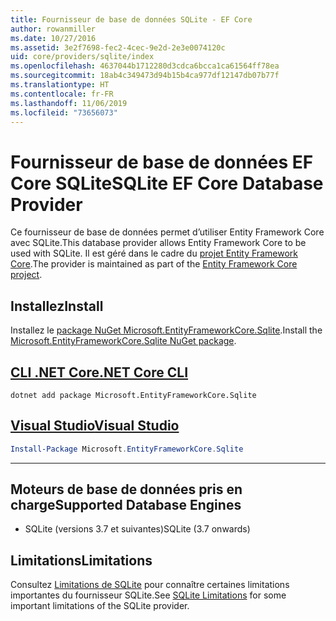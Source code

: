 ```yaml
---
title: Fournisseur de base de données SQLite - EF Core
author: rowanmiller
ms.date: 10/27/2016
ms.assetid: 3e2f7698-fec2-4cec-9e2d-2e3e0074120c
uid: core/providers/sqlite/index
ms.openlocfilehash: 4637044b1712280d3cdca6bcca1ca61564ff78ea
ms.sourcegitcommit: 18ab4c349473d94b15b4ca977df12147db07b77f
ms.translationtype: HT
ms.contentlocale: fr-FR
ms.lasthandoff: 11/06/2019
ms.locfileid: "73656073"
---
```

# <a name="sqlite-ef-core-database-provider"></a><span data-ttu-id="143e6-102">Fournisseur de base de données EF Core SQLite</span><span class="sxs-lookup"><span data-stu-id="143e6-102">SQLite EF Core Database Provider</span></span>

<span data-ttu-id="143e6-103">Ce fournisseur de base de données permet d’utiliser Entity Framework Core avec SQLite.</span><span class="sxs-lookup"><span data-stu-id="143e6-103">This database provider allows Entity Framework Core to be used with SQLite.</span></span> <span data-ttu-id="143e6-104">Il est géré dans le cadre du [projet Entity Framework Core](https://github.com/aspnet/EntityFrameworkCore).</span><span class="sxs-lookup"><span data-stu-id="143e6-104">The provider is maintained as part of the [Entity Framework Core project](https://github.com/aspnet/EntityFrameworkCore).</span></span>

## <a name="install"></a><span data-ttu-id="143e6-105">Installez</span><span class="sxs-lookup"><span data-stu-id="143e6-105">Install</span></span>

<span data-ttu-id="143e6-106">Installez le [package NuGet Microsoft.EntityFrameworkCore.Sqlite](https://www.nuget.org/packages/Microsoft.EntityFrameworkCore.Sqlite/).</span><span class="sxs-lookup"><span data-stu-id="143e6-106">Install the [Microsoft.EntityFrameworkCore.Sqlite NuGet package](https://www.nuget.org/packages/Microsoft.EntityFrameworkCore.Sqlite/).</span></span>

## <a name="net-core-clitabdotnet-core-cli"></a>[<span data-ttu-id="143e6-107">CLI .NET Core</span><span class="sxs-lookup"><span data-stu-id="143e6-107">.NET Core CLI</span></span>](#tab/dotnet-core-cli)

``` console
dotnet add package Microsoft.EntityFrameworkCore.Sqlite
```

## <a name="visual-studiotabvs"></a>[<span data-ttu-id="143e6-108">Visual Studio</span><span class="sxs-lookup"><span data-stu-id="143e6-108">Visual Studio</span></span>](#tab/vs)

``` powershell
Install-Package Microsoft.EntityFrameworkCore.Sqlite
```

***

## <a name="supported-database-engines"></a><span data-ttu-id="143e6-109">Moteurs de base de données pris en charge</span><span class="sxs-lookup"><span data-stu-id="143e6-109">Supported Database Engines</span></span>

* <span data-ttu-id="143e6-110">SQLite (versions 3.7 et suivantes)</span><span class="sxs-lookup"><span data-stu-id="143e6-110">SQLite (3.7 onwards)</span></span>

## <a name="limitations"></a><span data-ttu-id="143e6-111">Limitations</span><span class="sxs-lookup"><span data-stu-id="143e6-111">Limitations</span></span>

<span data-ttu-id="143e6-112">Consultez [Limitations de SQLite](limitations.md) pour connaître certaines limitations importantes du fournisseur SQLite.</span><span class="sxs-lookup"><span data-stu-id="143e6-112">See [SQLite Limitations](limitations.md) for some important limitations of the SQLite provider.</span></span>

